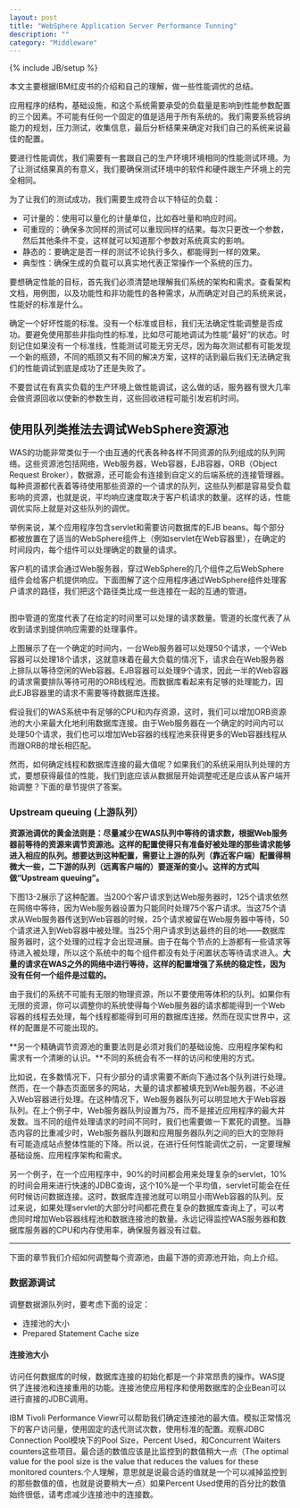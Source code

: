 ```yaml
---
layout: post
title: "WebSphere Application Server Performance Tunning"
description: ""
category: "Middleware"
---
```

{% include JB/setup %}

本文主要根据IBM红皮书的介绍和自己的理解，做一些性能调优的总结。

应用程序的结构，基础设施，和这个系统需要承受的负载量是影响到性能参数配置的三个因素。不可能有任何一个固定的值是适用于所有系统的。我们需要系统容纳能力的规划，压力测试，收集信息，最后分析结果来确定对我们自己的系统来说最佳的配置。

<!-- more -->

要进行性能调优，我们需要有一套跟自己的生产环境环境相同的性能测试环境。为了让测试结果真的有意义，我们要确保测试环境中的软件和硬件跟生产环境上的完全相同。

为了让我们的测试成功，我们需要生成符合以下特征的负载：

- 可计量的：使用可以量化的计量单位，比如吞吐量和响应时间。
- 可重现的：确保多次同样的测试可以重现同样的结果。每次只更改一个参数，然后其他条件不变，这样就可以知道那个参数对系统真实的影响。
- 静态的：要确定是否一样的测试不论执行多久，都能得到一样的效果。
- 典型性：确保生成的负载可以真实地代表正常操作一个系统的压力。

要想确定性能的目标，首先我们必须清楚地理解我们系统的架构和需求。查看架构文档，用例图，以及功能性和非功能性的各种需求，从而确定对自己的系统来说，性能好的标准是什么。

确定一个好坏性能的标准。没有一个标准或目标，我们无法确定性能调整是否成功。要避免使用那些非指向性的标准，比如尽可能地调试为性能“最好”的状态。时刻记住如果没有一个标准线，性能测试可能无穷无尽，因为每次测试都有可能发现一个新的瓶颈，不同的瓶颈又有不同的解决方案，这样的话到最后我们无法确定我们的性能调试到底是成功了还是失败了。

不要尝试在有真实负载的生产环境上做性能调试，这么做的话，服务器有很大几率会做资源回收以使新的参数生肖，这些回收进程可能引发宕机时间。


## 使用队列类推法去调试WebSphere资源池

WAS的功能非常类似于一个由互通的代表各种各样不同资源的队列组成的队列网络。这些资源池包括网络，Web服务器，Web容器，EJB容器，ORB（Object Request Broker），数据源，还可能会有连接到自定义的后端系统的连接管理器。每种资源都代表着等待使用那些资源的一个请求的队列，这些队列都是容易受负载影响的资源，也就是说，平均响应速度取决于客户机请求的数量。这样的话，性能调优实际上就是对这些队列的调优。

举例来说，某个应用程序包含servlet和需要访问数据库的EJB beans。每个部分都被放置在了适当的WebSphere组件上（例如servlet在Web容器里），在确定的时间段内，每个组件可以处理确定的数量的请求。

客户机的请求会通过Web服务器，穿过WebSphere的几个组件之后WebSphere组件会给客户机提供响应。下面图解了这个应用程序通过WebSphere组件处理客户请求的路径，我们把这个路径类比成一些连接在一起的互通的管道。

![]()

图中管道的宽度代表了在给定的时间里可以处理的请求数量。管道的长度代表了从收到请求到提供响应需要的处理事件。

上图展示了在一个确定的时间内，一台Web服务器可以处理50个请求，一个Web容器可以处理18个请求，这就意味着在最大负载的情况下，请求会在Web服务器上排队以等待空闲的Web容器。EJB容器可以处理9个请求，因此一半的Web容器的请求需要排队等待可用的ORB线程池。而数据库看起来有足够的处理能力，因此EJB容器里的请求不需要等待数据库连接。

假设我们的WAS系统中有足够的CPU和内存资源，这时，我们可以增加ORB资源池的大小来最大化地利用数据库连接。由于Web服务器在一个确定的时间内可以处理50个请求，我们也可以增加Web容器的线程池来获得更多的Web容器线程从而跟ORB的增长相匹配。

然而，如何确定线程和数据库连接的最大值呢？如果我们的系统采用队列处理的方式，要想获得最佳的性能，我们到底应该从数据层开始调整呢还是应该从客户端开始调整？下面的章节提供了答案。

### Upstream queuing (上游队列）

**资源池调优的黄金法则是：尽量减少在WAS队列中等待的请求数，根据Web服务器前等待的资源来调节资源池。这样的配置使得只有准备好被处理的那些请求能够进入相应的队列。想要达到这种配置，需要让上游的队列（靠近客户端）配置得稍微大一些，二下游的队列（远离客户端的）要逐渐的变小。这样的方式叫做“Upstream queuing”。**

下图13-2展示了这种配置。当200个客户请求到达Web服务器时，125个请求依然在网络中等待，因为Web服务器设置为只能同时处理75个客户请求。当这75个请求从Web服务器传送到Web容器的时候，25个请求被留在Web服务器中等待，50个请求进入到Web容器中被处理。当25个用户请求到达最终的目的地——数据库服务器时，这个处理的过程才会出现进展。由于在每个节点的上游都有一些请求等待进入被处理，所以这个系统中的每个组件都没有处于闲置状态等待请求进入。**大量的请求在WAS之外的网络中进行等待，这样的配置增强了系统的稳定性，因为没有任何一个组件是过载的。**

由于我们的系统不可能有无限的物理资源，所以不要使用等体积的队列。如果你有无限的资源，你可以调整你的系统使得每个Web服务器的请求都能得到一个Web容器的线程去处理，每个线程都能得到可用的数据库连接。然而在现实世界中，这样的配置是不可能出现的。

**另一个精确调节资源池的重要法则是必须对我们的基础设施、应用程序架构和需求有一个清晰的认识。**不同的系统会有不一样的访问和使用的方式。

比如说，在多数情况下，只有少部分的请求需要不断向下通过各个队列进行处理。然而，在一个静态页面居多的网站，大量的请求都被填充到Web服务器，不必进入Web容器进行处理。在这种情况下，Web服务器队列可以明显地大于Web容器队列。在上个例子中，Web服务器队列设置为75，而不是接近应用程序的最大并发数。当不同的组件处理请求的时间不同时，我们也需要做一下累死的调整。当静态内容的比重减少时，Web服务器队列跟和应用服务器队列之间的巨大的空隙将有可能造成站点整体性能的下降。所以说，在进行任何性能调优之前，一定要理解基础设施、应用程序架构和需求。

另一个例子，在一个应用程序中，90%的时间都会用来处理复杂的servlet，10%的时间会用来进行快速的JDBC查询，这个10%是一个平均值，servlet可能会在任何时候访问数据连接。这时，数据库连接池就可以明显小雨Web容器的队列。反过来说，如果处理servlet的大部分时间都花费在复杂的数据库查询上了，可以考虑同时增加Web容器线程池和数据连接池的数量。永远记得监控WAS服务器和数据库服务器的CPU和内存使用率，确保服务器没有过载。

--------

下面的章节我们介绍如何调整每个资源池，由最下游的资源池开始，向上介绍。

### 数据源调试

调整数据源队列时，要考虑下面的设定：

- 连接池的大小
- Prepared Statement Cache size

#### 连接池大小

访问任何数据库的时候，数据库连接的初始化都是一个非常昂贵的操作。WAS提供了连接池和连接重用的功能。连接池使应用程序和使用数据库的企业Bean可以进行直接的JDBC调用。

IBM Tivoli Performance Viewr可以帮助我们确定连接池的最大值。模拟正常情况下的客户访问量，使用固定的迭代测试次数，使用标准的配置。观察JDBC Connection Pool模块下的Pool Size，Percent Used，和Concurrent Waiters counters这些项目。最合适的数值应该是比监控到的数值稍大一点（The optimal value for the pool size is the value that reduces the values for these monitored counters.个人理解，意思就是说最合适的值就是一个可以减掉监控到的那些数值的值，也就是说要稍大一点）如果Percent Used使用的百分比的数值始终很低，请考虑减少连接池中的连接数。

